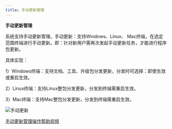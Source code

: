 ```yaml
---
title: 手动更新管理
---
```

**手动更新管理**  

系统支持手动更新管理。手动更新：支持Windows、Linux、 Mac终端，在选定范围终端进行手动更新。即：针对新用户需再次发起手动更新任务，才能进行程序包更新。  

具体实现：  

1）Windows终端：支持文档、工具、升级包分发更新，分发时可选择：即使生效或重启生效。  

2）Linux终端：支持Linux整包分发更新，分发到终端需重启生效。  

3）Mac终端：支持Mac整包分发更新，分发到终端需重启生效。  

![手动更新](image/手动更新.png)  

[手动更新管理操作帮助视频](https://mp.weixin.qq.com/s/4P2xTZBPXmZichocCWb7xA)  

